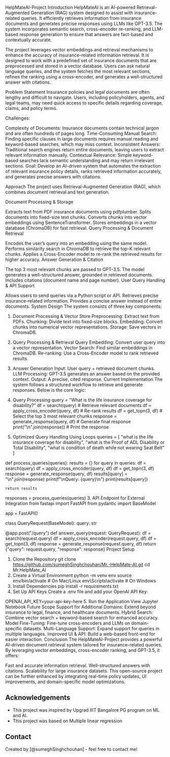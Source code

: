HelpMateAI-Project
Introduction
HelpMateAI is an AI-powered Retrieval-Augmented Generation (RAG) system designed to assist with insurance-related queries. It efficiently retrieves information from insurance documents and generates precise responses using LLMs like GPT-3.5. The system incorporates semantic search, cross-encoder re-ranking, and LLM-based response generation to ensure that answers are fact-based and contextually accurate.

The project leverages vector embeddings and retrieval mechanisms to enhance the accuracy of insurance-related information retrieval. It is designed to work with a predefined set of insurance documents that are preprocessed and stored in a vector database. Users can ask natural language queries, and the system fetches the most relevant sections, refines the ranking using a cross-encoder, and generates a well-structured answer with citations.

Problem Statement
Insurance policies and legal documents are often lengthy and difficult to navigate. Users, including policyholders, agents, and legal teams, may need quick access to specific details regarding coverage, claims, and policy terms.

Challenges:

Complexity of Documents: Insurance documents contain technical jargon and are often hundreds of pages long.
Time-Consuming Manual Search: Finding specific clauses in large documents requires manual reading and keyword-based searches, which may miss context.
Inconsistent Answers: Traditional search engines return entire documents, leaving users to extract relevant information manually.
Contextual Relevance: Simple keyword-based searches lack semantic understanding and may return irrelevant sections.
Goal: Develop an AI-driven system that automates the extraction of relevant insurance policy details, ranks retrieved information accurately, and generates precise answers with citations.

Approach
The project uses Retrieval-Augmented Generation (RAG), which combines document retrieval and text generation.

Document Processing & Storage

Extracts text from PDF insurance documents using pdfplumber.
Splits documents into fixed-size text chunks.
Converts chunks into vector embeddings using SentenceTransformer.
Stores embeddings in a vector database (ChromaDB) for fast retrieval.
Query Processing & Document Retrieval

Encodes the user’s query into an embedding using the same model.
Performs similarity search in ChromaDB to retrieve the top-K relevant chunks.
Applies a Cross-Encoder model to re-rank the retrieved results for higher accuracy.
Answer Generation & Citation

The top 3 most relevant chunks are passed to GPT-3.5.
The model generates a well-structured answer, grounded in retrieved documents.
Includes citations (document name and page number).
User Query Handling & API Support

Allows users to send queries via a Python script or API.
Retrieves precise insurance-related information.
Provides a concise answer instead of entire documents.
System Design
The system consists of three key components:

1. Document Processing & Vector Store
Preprocessing: Extract text from PDFs.
Chunking: Divide text into fixed-size blocks.
Embedding: Convert chunks into numerical vector representations.
Storage: Save vectors in ChromaDB.
2. Query Processing & Retrieval
Query Embedding: Convert user query into a vector representation.
Vector Search: Find similar embeddings in ChromaDB.
Re-ranking: Use a Cross-Encoder model to rank retrieved results.
3. Answer Generation
Input: User query + retrieved document chunks.
LLM Processing: GPT-3.5 generates an answer based on the provided context.
Output: A precise, cited response.
Current Implementation
The system follows a structured workflow to retrieve and generate responses. Below is the core logic:

1. Query Processing
query = "What is the life insurance coverage for disability?"
df = search(query)  # Retrieve relevant documents
df = apply_cross_encoder(query, df)  # Re-rank results
df = get_topn(3, df)  # Select the top 3 most relevant chunks
response = generate_response(query, df)  # Generate final response
print("\n".join(response))  # Print the response
2. Optimized Query Handling Using Loops
queries = [
    "what is the life insurance coverage for disability",
    "what is the Proof of ADL Disability or Total Disability",
    "what is condition of death while not wearing Seat Belt"
]

def process_queries(queries):
    results = {}
    for query in queries:
        df = search(query)
        df = apply_cross_encoder(query, df)
        df = get_topn(3, df)
        response = generate_response(query, df)
        results[query] = "\n".join(response)
        print(f"\nQuery: {query}\n")
        print(results[query])
    
    return results

responses = process_queries(queries)
3. API Endpoint for External Integration
from fastapi import FastAPI
from pydantic import BaseModel

app = FastAPI()

class QueryRequest(BaseModel):
    query: str

@app.post("/query")
def answer_query(request: QueryRequest):
    df = search(request.query)
    df = apply_cross_encoder(request.query, df)
    df = get_topn(3, df)
    response = generate_response(request.query, df)
    return {"query": request.query, "response": response}
Project Setup
1. Clone the Repository
git clone https://github.com/sumeghSinghchouhan/Mr.-HelpMate-AI.git
cd Mr.HelpMate_AI
2. Create a Virtual Environment
python -m venv env
source env/bin/activate  # On Mac/Linux
env\Scripts\activate     # On Windows
3. Install Dependencies
pip install -r requirements.txt
4. Set Up API Keys
Create a .env file and add your OpenAI API Key:

OPENAI_API_KEY=your-api-key-here
5. Run the Application
View Jupyter Notebook
Future Scope
Support for Additional Domains: Extend beyond insurance to legal, finance, and healthcare documents.
Hybrid Search: Combine vector search + keyword-based search for enhanced accuracy.
Model Fine-Tuning: Fine-tune cross-encoders and LLMs on domain-specific datasets.
Multi-Language Support: Expand support for queries in multiple languages.
Improved UI & API: Build a web-based front-end for easier interaction.
Conclusion
The HelpMateAI-Project provides a powerful AI-driven document retrieval system tailored for insurance-related queries. By leveraging vector embeddings, cross-encoder ranking, and GPT-3.5, it offers:

Fast and accurate information retrieval.
Well-structured answers with citations.
Scalability for large insurance datasets.
This open-source project can be further enhanced by integrating real-time policy updates, UI improvements, and domain-specific model optimizations.

## Acknowledgements

- This project was inspired by Upgrad IIIT Bangalore PG program on ML and AI.
- This project was based on Multiple linear regression


## Contact
Created by [@sumeghSinghchouhan] - feel free to contact me!
